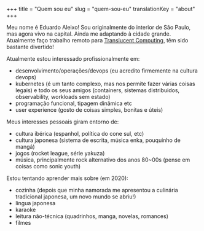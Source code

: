 +++
title = "Quem sou eu"
slug = "quem-sou-eu"
translationKey = "about"
+++

Meu nome é Eduardo Aleixo! Sou originalmente do interior de São Paulo, mas agora vivo na capital. Ainda me adaptando à cidade grande.
Atualmente faço trabalho remoto para [Translucent Computing](https://www.translucentcomputing.com/), têm sido bastante divertido!

Atualmente estou interessado profissionalmente em:

- desenvolvimento/operações/devops (eu acredito firmemente na cultura devops)
- kubernetes (é um tanto complexo, mas nos permite fazer várias coisas legais) e todo os seus amigos (containers, sistemas distribuidos, observability, workloads sem estado)
- programação funcional, tipagem dinâmica etc
- user experience (gosto de coisas simples, bonitas e úteis)

Meus interesses pessoais giram entorno de:

- cultura ibérica (espanhol, política do cone sul, etc)
- cultura japonesa (sistema de escrita, música enka, pouquinho de mangá)
- jogos (rocket league, série yakuza)
- música, principalmente rock alternativo dos anos 80~00s (pense em coisas como sonic youth)

Estou tentando aprender mais sobre (em 2020):

- cozinha (depois que minha namorada me apresentou a culinária tradicional japonesa, um novo mundo se abriu!)
- lingua japonesa
- karaoke
- leitura não-técnica (quadrinhos, manga, novelas, romances)
- filmes
